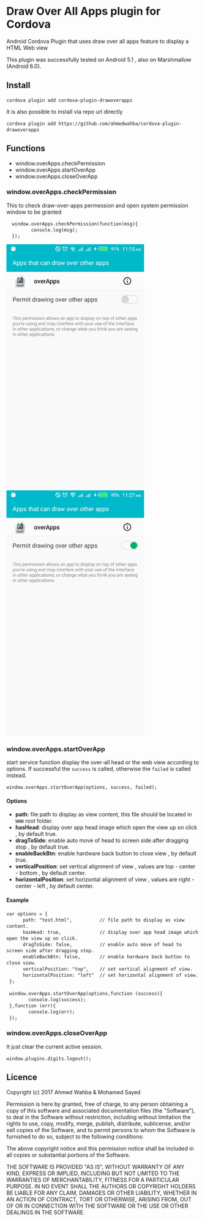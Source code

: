 Draw Over All Apps plugin for Cordova
===============================


Android Cordova Plugin that uses draw over all apps feature to display a HTML Web view

This plugin was successfully tested on Android 5.1 , also on Marshmallow (Android 6.0).

## Install  ##

	cordova plugin add cordova-plugin-drawoverapps
It is also possible to install via repo url directly 

    cordova plugin add https://github.com/ahmedwahba/cordova-plugin-drawoverapps
    


    
## Functions

 - window.overApps.checkPermission
 - window.overApps.startOverApp
 - window.overApps.closeOverApp
 
### window.overApps.checkPermission
This to check draw-over-apps permession and open system permission window to be granted  

      window.overApps.checkPermission(function(msg){
             console.log(msg);
      });

<img src="shots/permission.png" style="width:360px;" /><img src="shots/permission2.png" style="width:360px;" />



### window.overApps.startOverApp

start service function display the over-all head or the web view according to options. If successful the `success` is called,
otherwise the `failed` is called instead.

    window.overApps.startOverApp(options, success, failed);

#### Options

 - **path**: file path to display as view content, this file should be located in  `WWW` root folder.
 - **hasHead**: display over app head image which open the view up on click , by default true.
 - **dragToSide**: enable auto move of head to screen side after dragging stop , by default true.
 - **enableBackBtn**: enable hardware back button to close view , by default true.
 - **verticalPosition**: set vertical alignment of view , values are top - center - bottom , by default center. 
 - **horizontalPosition**: set horizontal alignment of view , values are right - center - left , by default center.

#### Example

    var options = {
          path: "test.html",          // file path to display as view content.
          hasHead: true,              // display over app head image which open the view up on click.
          dragToSide: false,          // enable auto move of head to screen side after dragging stop. 
          enableBackBtn: false,       // enable hardware back button to close view. 
          verticalPosition: "top",    // set vertical alignment of view.
          horizontalPosition: "left"  // set horizontal alignment of view. 
     };
     
     window.overApps.startOverApp(options,function (success){
       		console.log(success);
     },function (err){
       		console.log(err);
     });

### window.overApps.closeOverApp

It just clear the current active session.

    window.plugins.digits.logout();





## Licence ##


Copyright (c) 2017	Ahmed Wahba & Mohamed Sayed

Permission is here by granted, free of charge, to any person obtaining a copy
of this software and associated documentation files (the "Software"), to deal
in the Software without restriction, including without limitation the rights
to use, copy, modify, merge, publish, distribute, sublicense, and/or sell
copies of the Software, and to permit persons to whom the Software is
furnished to do so, subject to the following conditions:

The above copyright notice and this permission notice shall be included in
all copies or substantial portions of the Software.

THE SOFTWARE IS PROVIDED "AS IS", WITHOUT WARRANTY OF ANY KIND, EXPRESS OR
IMPLIED, INCLUDING BUT NOT LIMITED TO THE WARRANTIES OF MERCHANTABILITY,
FITNESS FOR A PARTICULAR PURPOSE. IN NO EVENT SHALL THE
AUTHORS OR COPYRIGHT HOLDERS BE LIABLE FOR ANY CLAIM, DAMAGES OR OTHER
LIABILITY, WHETHER IN AN ACTION OF CONTRACT, TORT OR OTHERWISE, ARISING FROM,
OUT OF OR IN CONNECTION WITH THE SOFTWARE OR THE USE OR OTHER DEALINGS IN
THE SOFTWARE.
